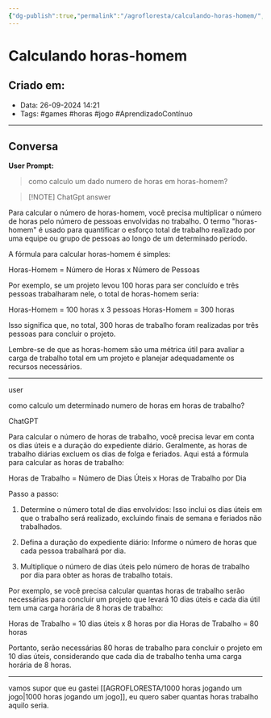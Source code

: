```yaml
---
{"dg-publish":true,"permalink":"/agrofloresta/calculando-horas-homem/","tags":["games","horas","jogo","AprendizadoContínuo"],"dgHomeLink":true,"dgShowLocalGraph":true,"dgShowFileTree":true,"noteIcon":""}
---
```


# Calculando horas-homem

## Criado em:
- Data: 26-09-2024 14:21
- Tags: #games #horas #jogo #AprendizadoContínuo 

---
## Conversa

**User Prompt:**
>como calculo um dado numero de horas em horas-homem?

> [!NOTE] ChatGpt answer
> 

Para calcular o número de horas-homem, você precisa multiplicar o número de horas pelo número de pessoas envolvidas no trabalho. O termo "horas-homem" é usado para quantificar o esforço total de trabalho realizado por uma equipe ou grupo de pessoas ao longo de um determinado período.

A fórmula para calcular horas-homem é simples:

Horas-Homem = Número de Horas x Número de Pessoas

Por exemplo, se um projeto levou 100 horas para ser concluído e três pessoas trabalharam nele, o total de horas-homem seria:

Horas-Homem = 100 horas x 3 pessoas
Horas-Homem = 300 horas

Isso significa que, no total, 300 horas de trabalho foram realizadas por três pessoas para concluir o projeto.

Lembre-se de que as horas-homem são uma métrica útil para avaliar a carga de trabalho total em um projeto e planejar adequadamente os recursos necessários.

---

user

como calculo um determinado numero de horas em horas de trabalho?

ChatGPT

Para calcular o número de horas de trabalho, você precisa levar em conta os dias úteis e a duração do expediente diário. Geralmente, as horas de trabalho diárias excluem os dias de folga e feriados. Aqui está a fórmula para calcular as horas de trabalho:

Horas de Trabalho = Número de Dias Úteis x Horas de Trabalho por Dia

Passo a passo:

1. Determine o número total de dias envolvidos: Isso inclui os dias úteis em que o trabalho será realizado, excluindo finais de semana e feriados não trabalhados.

2. Defina a duração do expediente diário: Informe o número de horas que cada pessoa trabalhará por dia.

3. Multiplique o número de dias úteis pelo número de horas de trabalho por dia para obter as horas de trabalho totais.

Por exemplo, se você precisa calcular quantas horas de trabalho serão necessárias para concluir um projeto que levará 10 dias úteis e cada dia útil tem uma carga horária de 8 horas de trabalho:

Horas de Trabalho = 10 dias úteis x 8 horas por dia
Horas de Trabalho = 80 horas

Portanto, serão necessárias 80 horas de trabalho para concluir o projeto em 10 dias úteis, considerando que cada dia de trabalho tenha uma carga horária de 8 horas.

---

vamos supor que eu gastei [[AGROFLORESTA/1000 horas jogando  um jogo\|1000 horas jogando  um jogo]], eu quero saber quantas horas trabalho aquilo seria.
